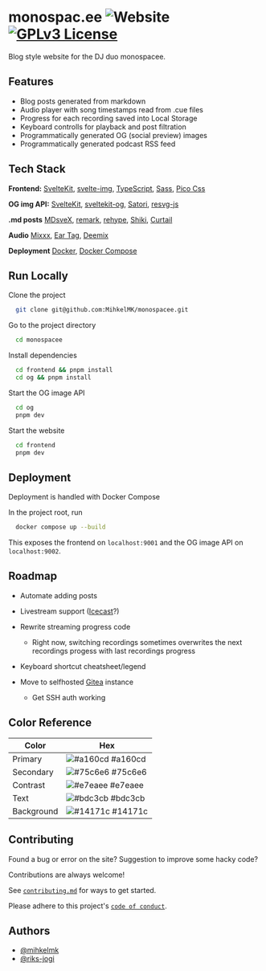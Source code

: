 # monospac.ee ![Website](https://img.shields.io/website?url=https%3A%2F%2Fmonospac.ee) [![GPLv3 License](https://img.shields.io/badge/License-GPL%20v3-yellow.svg)](https://opensource.org/licenses/)

Blog style website for the DJ duo monospacee.

## Features

- Blog posts generated from markdown
- Audio player with song timestamps read from .cue files
- Progress for each recording saved into Local Storage
- Keyboard controlls for playback and post filtration
- Programmatically generated OG (social preview) images
- Programmatically generated podcast RSS feed

## Tech Stack

**Frontend:** [SvelteKit](https://github.com/sveltejs/kit), [svelte-img](https://github.com/zerodevx/svelte-img), [TypeScript](https://github.com/microsoft/TypeScript), [Sass](https://github.com/sass/sass), [Pico Css](https://github.com/picocss/pico)

**OG img API:** [SvelteKit](https://github.com/sveltejs/kit), [sveltekit-og](https://github.com/etherCorps/sveltekit-og), [Satori](https://github.com/vercel/satori), [resvg-js](https://github.com/yisibl/resvg-js)

**.md posts** [MDsveX](https://github.com/pngwn/MDsveX), [remark](https://github.com/remarkjs/remark), [rehype](https://github.com/rehypejs/rehype), [Shiki](https://github.com/shikijs/shiki), [Curtail](https://github.com/Huluti/Curtail)

**Audio** [Mixxx](https://github.com/mixxxdj/mixxx), [Ear Tag](https://github.com/knuxify/eartag), [Deemix](https://www.reddit.com/r/deemix/)

**Deployment** [Docker](https://www.docker.com/), [Docker Compose](https://github.com/docker/compose)

## Run Locally

Clone the project

```bash
  git clone git@github.com:MihkelMK/monospacee.git
```

Go to the project directory

```bash
  cd monospacee
```

Install dependencies

```bash
  cd frontend && pnpm install
  cd og && pnpm install
```

Start the OG image API

```bash
  cd og
  pnpm dev
```

Start the website

```bash
  cd frontend
  pnpm dev
```

## Deployment

Deployment is handled with Docker Compose

In the project root, run

```bash
  docker compose up --build
```

This exposes the frontend on `localhost:9001` and the OG image API on `localhost:9002`.

## Roadmap

- Automate adding posts

- Livestream support ([Icecast](https://icecast.org/)?)

- Rewrite streaming progress code

  - Right now, switching recordings sometimes overwrites the next recordings progess with last recordings progress

- Keyboard shortcut cheatsheet/legend

- Move to selfhosted [Gitea](https://github.com/go-gitea/gitea) instance
  - Get SSH auth working

## Color Reference

| Color      | Hex                                                              |
| ---------- | ---------------------------------------------------------------- |
| Primary    | ![#a160cd](https://via.placeholder.com/10/a160cd?text=+) #a160cd |
| Secondary  | ![#75c6e6](https://via.placeholder.com/10/75c6e6?text=+) #75c6e6 |
| Contrast   | ![#e7eaee](https://via.placeholder.com/10/e7eaee?text=+) #e7eaee |
| Text       | ![#bdc3cb](https://via.placeholder.com/10/bdc3cb?text=+) #bdc3cb |
| Background | ![#14171c](https://via.placeholder.com/10/14171c?text=+) #14171c |

## Contributing

Found a bug or error on the site? Suggestion to improve some hacky code?

Contributions are always welcome!

See [`contributing.md`](./CONTRIBUTING.md) for ways to get started.

Please adhere to this project's [`code of conduct`](./CODE_OF_CONDUCT.md).

## Authors

- [@mihkelmk](https://github.com/MihkelMK)
- [@riks-jogi](https://github.com/riks-jogi/jdots)
